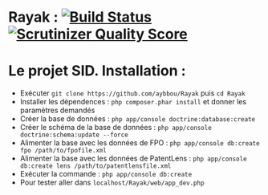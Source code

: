 Rayak : [![Build Status](https://travis-ci.org/aybbou/Rayak.png?branch=master)](https://travis-ci.org/aybbou/Rayak) [![Scrutinizer Quality Score](https://scrutinizer-ci.com/g/aybbou/Rayak/badges/quality-score.png?s=9d526f372cb959371d1670e7b53ffe145bff8a95)](https://scrutinizer-ci.com/g/aybbou/Rayak/)
=======
Le projet SID.
Installation :
==============
- Exécuter ``git clone https://github.com/aybbou/Rayak`` puis ``cd Rayak``
- Installer les dépendences : ``php composer.phar install`` et donner les paramètres demandés
- Créer la base de données : ``php app/console doctrine:database:create``
- Créer le schéma de la base de données : ``php app/console doctrine:schema:update --force``
- Alimenter la base avec les données de FPO : ``php app/console db:create fpo /path/to/fpofile.xml``
- Alimenter la base avec les données de PatentLens : ``php app/console db:create lens /path/to/patentlensfile.xml``
- Exécuter la commande : ``php app/console db:create``
- Pour tester aller dans ``localhost/Rayak/web/app_dev.php``
